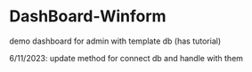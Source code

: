 # DashBoard-Winform
demo dashboard for admin with template db (has tutorial)

6/11/2023: update method for connect db and handle with them

